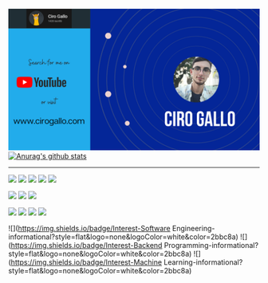 <!--
**Ciro-Gallo/Ciro-Gallo** is a ✨ _special_ ✨ repository because its `README.md` (this file) appears on your GitHub profile.

Here are some ideas to get you started:

- 🔭 I’m currently working on ...
- 🌱 I’m currently learning ...
- 👯 I’m looking to collaborate on ...
- 🤔 I’m looking for help with ...
- 💬 Ask me about ...
- 📫 How to reach me: ...
- 😄 Pronouns: ...
- ⚡ Fun fact: ...
-->

[![Header](https://github.com/Ciro-Gallo/Ciro-Gallo/blob/master/GitHubProfile.png "Header")](https://cirogallo.com/)
[![Anurag's github stats](https://github-readme-stats.vercel.app/api?username=Ciro-Gallo&count_private=true&show_icons=true&bg_color=10,042698,2accff&icon_color=ffffff&title_color=ffffff)](https://github.com/anuraghazra/github-readme-stats)
<br><hr>

![](https://img.shields.io/badge/Code-Java-informational?style=flat&logo=Java&logoColor=white&color=2bbc8a) 
![](https://img.shields.io/badge/Code-Python-informational?style=flat&logo=Python&logoColor=white&color=2bbc8a)
![](https://img.shields.io/badge/Code-C-informational?style=flat&logo=C&logoColor=white&color=2bbc8a)
![](https://img.shields.io/badge/Code-MySQL-informational?style=flat&logo=MySQL&logoColor=white&color=2bbc8a)
![](https://img.shields.io/badge/Code-Android-informational?style=flat&logo=Android&logoColor=white&color=2bbc8a)

![](https://img.shields.io/badge/Framework-SpringBoot-informational?style=flat&logo=Spring&logoColor=white&color=2bbc8a)
![](https://img.shields.io/badge/Framework-Hibernate-informational?style=flat&logo=Java&logoColor=white&color=2bbc8a)
![](https://img.shields.io/badge/Framework-JUnit-informational?style=flat&logo=Java&logoColor=white&color=2bbc8a)

![](https://img.shields.io/badge/Web-HTML-informational?style=flat&logo=HTML5&logoColor=white&color=2bbc8a)
![](https://img.shields.io/badge/Web-CSS-informational?style=flat&logo=CSS3&logoColor=white&color=2bbc8a)
![](https://img.shields.io/badge/Web-JavaScript-informational?style=flat&logo=JavaScript&logoColor=white&color=2bbc8a)
![](https://img.shields.io/badge/Web-Bootstrap-informational?style=flat&logo=Bootstrap&logoColor=white&color=2bbc8a)

![](https://img.shields.io/badge/Interest-Software Engineering-informational?style=flat&logo=none&logoColor=white&color=2bbc8a)
![](https://img.shields.io/badge/Interest-Backend Programming-informational?style=flat&logo=none&logoColor=white&color=2bbc8a)
![](https://img.shields.io/badge/Interest-Machine Learning-informational?style=flat&logo=none&logoColor=white&color=2bbc8a)

